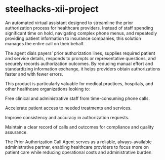 # steelhacks-xii-project
An automated virtual assistant designed to streamline the prior authorization process for healthcare providers. Instead of staff spending significant time on hold, navigating complex phone menus, and repeatedly providing patient information to insurance companies, this solution manages the entire call on their behalf.

The agent dials payers’ prior authorization lines, supplies required patient and service details, responds to prompts or representative questions, and securely records authorization outcomes. By reducing manual effort and standardizing information exchange, it helps providers obtain authorizations faster and with fewer errors.

This product is particularly valuable for medical practices, hospitals, and other healthcare organizations looking to:

Free clinical and administrative staff from time-consuming phone calls.

Accelerate patient access to needed treatments and services.

Improve consistency and accuracy in authorization requests.

Maintain a clear record of calls and outcomes for compliance and quality assurance.

The Prior Authorization Call Agent serves as a reliable, always-available administrative partner, enabling healthcare providers to focus more on patient care while reducing operational costs and administrative burden.
